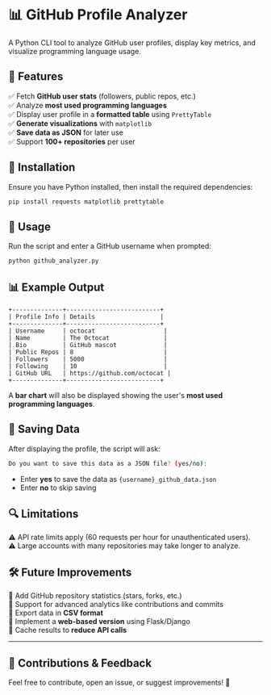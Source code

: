 
# 📊 GitHub Profile Analyzer

A Python CLI tool to analyze GitHub user profiles, display key metrics, and visualize programming language usage.

## 🚀 Features
✅ Fetch **GitHub user stats** (followers, public repos, etc.)  
✅ Analyze **most used programming languages**  
✅ Display user profile in a **formatted table** using `PrettyTable`  
✅ **Generate visualizations** with `matplotlib`  
✅ **Save data as JSON** for later use  
✅ Support **100+ repositories** per user  

## 📌 Installation
Ensure you have Python installed, then install the required dependencies:

```bash
pip install requests matplotlib prettytable
```

## 🔧 Usage
Run the script and enter a GitHub username when prompted:

```bash
python github_analyzer.py
```

## 📊 Example Output
```
+--------------+--------------------------+
| Profile Info | Details                  |
+--------------+--------------------------+
| Username     | octocat                   |
| Name         | The Octocat               |
| Bio          | GitHub mascot             |
| Public Repos | 8                         |
| Followers    | 5000                      |
| Following    | 10                        |
| GitHub URL   | https://github.com/octocat |
+--------------+--------------------------+
```
A **bar chart** will also be displayed showing the user's **most used programming languages**.

## 💾 Saving Data
After displaying the profile, the script will ask:  

```bash
Do you want to save this data as a JSON file? (yes/no):
```
- Enter **yes** to save the data as `{username}_github_data.json`
- Enter **no** to skip saving  

## 🔍 Limitations
⚠ API rate limits apply (60 requests per hour for unauthenticated users).  
⚠ Large accounts with many repositories may take longer to analyze.  

## 🛠 Future Improvements
🔹 Add GitHub repository statistics (stars, forks, etc.)  
🔹 Support for advanced analytics like contributions and commits  
🔹 Export data in **CSV format**  
🔹 Implement a **web-based version** using Flask/Django  
🔹 Cache results to **reduce API calls**  

---

## 🤝 Contributions & Feedback
Feel free to contribute, open an issue, or suggest improvements! 🚀  


